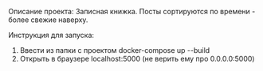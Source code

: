 Описание проекта:
Записная книжка. Посты сортируются по времени - 
более свежие наверху.

Инструкция для запуска:
1. Ввести из папки с проектом
docker-compose up --build 
2. Открыть в браузере localhost:5000
  (не верить ему про 0.0.0.0:5000)